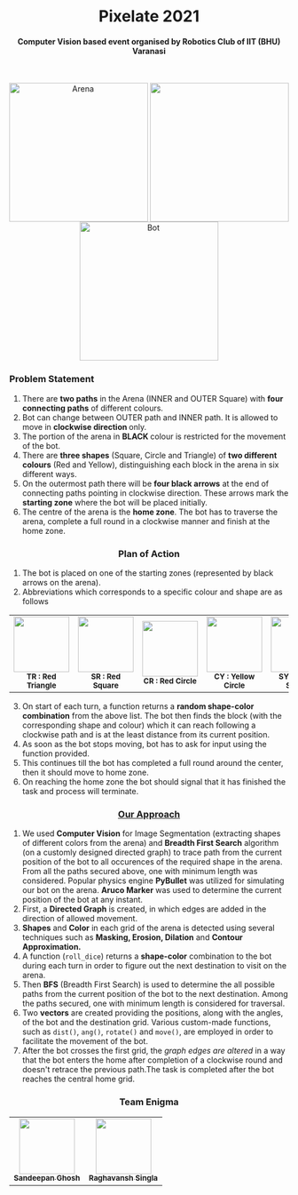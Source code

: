 <html>
<body>
    
<h1 align=center>Pixelate 2021 </h1>
    
<h4 align=center>Computer Vision based event organised by Robotics Club of IIT (BHU) Varanasi</h4><br>
    
<p align=center>
    <img align=center src = "media/arena.gif" alt = "Arena" width = "250">
    <img align=center src="media/bot-with-arena.png" width="250">
    <img align=center src = "media/husky.gif" alt = "Bot" width = "250"> 
</p>
    
<h3> Problem Statement</h3>

1. There are <b>two paths</b> in the Arena (INNER and OUTER Square) with <b>four connecting paths</b> of different colours.<br>
2. Bot can change between OUTER path and INNER path. It is allowed to move in <b> clockwise direction </b> only. 
3. The portion of the arena in <b> BLACK </b> colour is restricted for the movement of the bot.<br>
4. There are <b>three shapes</b> (Square, Circle and Triangle) of <b>two different colours</b> (Red and Yellow), distinguishing each block in the arena in six different ways. <br>
5. On the outermost path there will be <b>four black arrows</b> at the end of connecting paths pointing in clockwise direction. These arrows mark the <b>starting zone</b> where the bot will be placed initially.<br>
6. The centre of the arena is the <b>home zone</b>. The bot has to traverse the arena, complete a full round in a clockwise manner and finish at the home zone. <br>

<h3 align=center>Plan of Action</h3>

1. The bot is placed on one of the starting zones (represented by black arrows on the arena). <br>
2. Abbreviations which corresponds to a specific colour and shape are as follows<br>

<table align=center>
   <td align="center">
         <img src="https://i.gyazo.com/895b7ba241c10848fb4b664a480a36bf.png" width="100px;" alt=""/>
         <br />
         <sub>
             <b>TR : Red Triangle</b>
         </sub>
      <br />
   </td>
   <td align="center">
         <img src="https://i.gyazo.com/908678469cea8f95f04549d0d02dea6e.png" width="100px;" alt=""/>
         <br />
         <sub>
             <b>SR : Red Square</b>
         </sub>
      <br />
   </td>
   <td align="center">
         <img src="https://i.gyazo.com/e8d85fb4f53b58cd0d49655328ab909b.png" width="100px;" alt=""/>
         <br />
         <sub>
             <b>CR : Red Circle</b>
         </sub>
      <br />
   </td>
   <td align="center">
         <img src="https://i.gyazo.com/72ab1c3524c968f7f142526dd48487e7.pngg" width="100px;" alt=""/>
         <br />
         <sub>
             <b>CY : Yellow Circle</b>
         </sub>
      <br />
   </td>
   <td align="center">
         <img src="https://i.gyazo.com/9f9feec55eed87f775fd18e4ed92ef56.png" width="100px;" alt=""/>
         <br />
         <sub>
             <b>SY : Yellow Square</b>
         </sub>
      <br />
   </td>
   <td align="center">
         <img src="https://i.gyazo.com/32ee8196e737e9acf97434205d7a0445.png" width="100px;" alt=""/>
         <br />
         <sub>
             <b>TY : Yellow Triangle</b>
         </sub>
      <br />
   </td>
</table>
    
3. On start of each turn, a function returns a <b>random shape-color combination</b> from the above list. The bot then finds the block (with the corresponding shape and colour) which it can reach following a clockwise path and is at the least distance from its current position.<br>
4. As soon as the bot stops moving, bot has to ask for input using the function provided. <br>
5. This continues till the bot has completed a full round around the center, then it should move to home zone.<br>
6. On reaching the home zone the bot should signal that it has finished the task and process will terminate. <br>
    
<h3 align=center> <a href="https://youtu.be/en2RBVNymok">Our Approach </a></h3>
    
1. We used <b>Computer Vision</b> for Image Segmentation (extracting shapes of different colors from the arena) and <b>Breadth First Search</b> algorithm (on a customly designed directed graph) to trace path from the current position of the bot to all occurences of the required shape in the arena. From all the paths secured above, one with minimum length was considered. Popular physics engine <b>PyBullet</b> was utilized for simulating our bot on the arena. <b>Aruco Marker</b> was used to determine the current position of the bot at any instant. <br>
2. First, a <b>Directed Graph</b> is created, in which edges are added in the direction of allowed movement. <br>
3. <b>Shapes</b> and <b>Color</b> in each grid of the arena is detected using several techniques such as <b>Masking, Erosion, Dilation</b> and <b>Contour Approximation.</b><br>
4. A function (<code>roll_dice</code>) returns a <b>shape-color</b> combination to the bot during each turn in order to figure out the next destination to visit on the arena. <br>
5. Then <b>BFS</b> (Breadth First Search) is used to determine the all possible paths from the current position of the bot to the next destination. Among the paths secured, one with minimum length is considered for traversal.<br>
6. Two <b>vectors</b> are created providing the positions, along with the angles, of the bot and the destination grid. Various custom-made functions, such as <code>dist()</code>, <code>ang()</code>, <code>rotate()</code> and <code>move()</code>, are employed in order to facilitate the movement of the bot. <br>
7. After the bot crosses the first grid, the <i>graph edges are altered</i> in a way that the bot enters the home after completion of a clockwise round and doesn't retrace the previous path.The task is completed after the bot reaches the central home grid.<br>

<h3 align=center>Team Enigma</h3>
    
<table align=center>
   <td align="center">
      <a href="https://github.com/san2130">
         <img src="https://avatars2.githubusercontent.com/u/60649618?s=460&v=4" width="100px;" alt=""/>
         <br />
         <sub>
            <b>Sandeepan Ghosh</b>
         </sub>
      </a>
      <br />
   </td>
   <td align="center">
      <a href="/">
         <img src="https://avatars.githubusercontent.com/u/98117481?v=4" width="100px;" alt=""/>
         <br />
         <sub>
            <b>Raghavansh Singla</b>
         </sub>
      </a>
      <br />
   </td>
</table>
 
</body>
</html>
